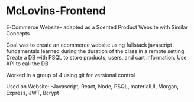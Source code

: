 # McLovins-Frontend

E-Commerce Website- adapted as a Scented Product Website with Similar Concepts

Goal was to create an ecommerce website using fullstack javascript fundamentals learned during the duration of the class in a remote setting. Create a DB with PSQL to store products, users, and cart information. Use API to call the DB

Worked in a group of 4 using git for versional control

Used on Website: -Javascript, React, Node, PSQL, materialUI, Morgan, Express, JWT, Bcrypt 
